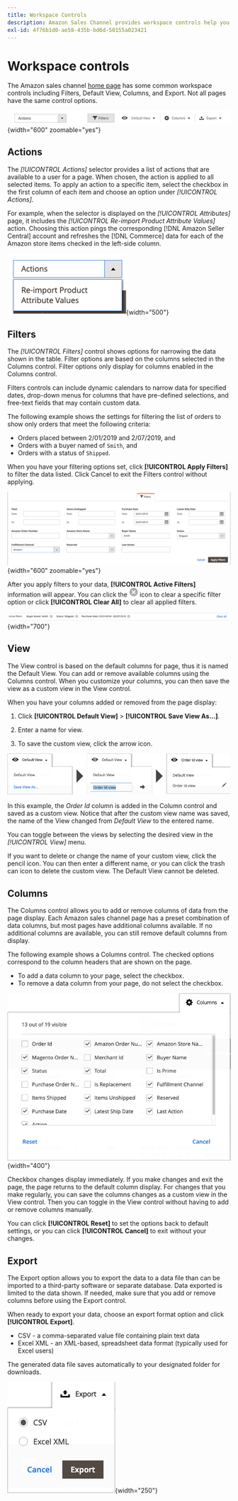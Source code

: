 ```yaml
---
title: Workspace Controls
description: Amazon Sales Channel provides workspace controls help you locate listings, view information, and easily and apply actions.
exl-id: 4f76b1d0-ae58-435b-bd6d-50155a023421
---
```

# Workspace controls

The Amazon sales channel [home page](./amazon-sales-channel-home.md) has some common workspace controls including Filters, Default View, Columns, and Export. Not all pages have the same control options.

![Amazon Sales Channel workspace control examples](assets/amazon-workspace-controls.png){width="600" zoomable="yes"}

## Actions

The _[!UICONTROL Actions]_ selector provides a list of actions that are available to a user for a page. When chosen, the action is applied to all selected items. To apply an action to a specific item, select the checkbox in the first column of each item and choose an option under _[!UICONTROL Actions]_.

For example, when the selector is displayed on the _[!UICONTROL Attributes]_ page, it includes the _[!UICONTROL Re-import Product Attribute Values]_ action. Choosing this action pings the corresponding [!DNL Amazon Seller Central] account and refreshes the [!DNL Commerce] data for each of the Amazon store items checked in the left-side column.

![Actions menu example](assets/amazon-sales-channel-home-actions-option.png){width="500"}

## Filters

The _[!UICONTROL Filters]_ control shows options for narrowing the data shown in the table. Filter options are based on the columns selected in the Columns control. Filter options only display for columns enabled in the Columns control.

Filters controls can include dynamic calendars to narrow data for specified dates, drop-down menus for columns that have pre-defined selections, and free-text fields that may contain custom data.

The following example shows the settings for filtering the list of orders to show only orders that meet the following criteria:

- Orders placed between 2/01/2019 and 2/07/2019, and
- Orders with a buyer named of `Smith`, and
- Orders with a status of `Shipped`.

When you have your filtering options set, click **[!UICONTROL Apply Filters]** to filter the data listed. Click Cancel to exit the Filters control without applying.

![Filters control example](assets/workspace-controls-filters.png){width="600" zoomable="yes"}

After you apply filters to your data, **[!UICONTROL Active Filters]** information will appear. You can click the ![Clear filters icon](assets/x-icon-clear-filters.png) icon to clear a specific filter option or click **[!UICONTROL Clear All]** to clear all applied filters.

![Active filters example](assets/applied-filters-line.png){width="700"}

## View

The View control is based on the default columns for page, thus it is named the Default View. You can add or remove available columns using the Columns control. When you customize your columns, you can then save the view as a custom view in the View control.

When you have your columns added or removed from the page display:

1. Click **[!UICONTROL Default View]** > **[!UICONTROL Save View As...]**.

1. Enter a name for view.

1. To save the custom view, click the arrow icon.

![View control example](assets/workspace-controls-view.png)

In this example, the _Order Id_ column is added in the Column control and saved as a custom view. Notice that after the custom view name was saved, the name of the View changed from _Default View_ to the entered name.

You can toggle between the views by selecting the desired view in the _[!UICONTROL View]_ menu.

If you want to delete or change the name of your custom view, click the pencil icon. You can then enter a different name, or you can click the trash can icon to delete the custom view. The Default View cannot be deleted.

## Columns

The Columns control allows you to add or remove columns of data from the page display. Each Amazon sales channel page has a preset combination of data columns, but most pages have additional columns available. If no additional columns are available, you can still remove default columns from display.

The following example shows a Columns control. The checked options correspond to the column headers that are shown on the page.

- To add a data column to your page, select the checkbox.
- To remove a data column from your page, do not select the checkbox.

![Columns control example](assets/workspace-controls-columns.png){width="400"}

Checkbox changes display immediately. If you make changes and exit the page, the page returns to the default column display. For changes that you make regularly, you can save the columns changes as a custom view in the View control. Then you can toggle in the View control without having to add or remove columns manually.

You can click **[!UICONTROL Reset]** to set the options back to default settings, or you can click **[!UICONTROL Cancel]** to exit without your changes.

## Export

The Export option allows you to export the data to a data file than can be imported to a third-party software or separate database. Data exported is limited to the data shown. If needed, make sure that you add or remove columns before using the Export control.

When ready to export your data, choose an export format option and click **[!UICONTROL Export]**.

- CSV - a comma-separated value file containing plain text data
- Excel XML - an XML-based, spreadsheet data format (typically used for Excel users)

The generated data file saves automatically to your designated folder for downloads.

![Export control](assets/workspace-controls-export.png){width="250"}
